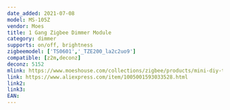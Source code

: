 ```yaml
---
date_added: 2021-07-08
model: MS-105Z
vendor: Moes
title: 1 Gang Zigbee Dimmer Module 
category: dimmer
supports: on/off, brightness
zigbeemodel: ['TS0601','_TZE200_la2c2uo9']
compatible: [z2m,deconz]
deconz: 5152
mlink: https://www.moeshouse.com/collections/zigbee/products/mini-diy-tuya-zigbee-3-0-smart-dimmer-switch-relay-module-tuya-zigbee3-0-hub-required-smart-life-tuya-app-works-with-alexa-google-home-voice-control-1-2-way-1-gang
link: https://www.aliexpress.com/item/1005001593033528.html
link2: 
link3: 
EAN: 
---
```

